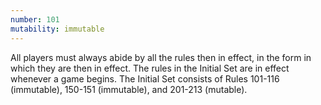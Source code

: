 ```yaml
---
number: 101
mutability: immutable
---
```


All players must always abide by all the rules then in effect, in the form in which they are then in effect. The rules in the Initial Set are in effect whenever a game begins. The Initial Set consists of Rules 101-116 (immutable), 150-151 (immutable), and 201-213 (mutable).
